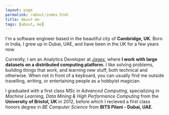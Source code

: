 ```yaml
---
layout: page
permalink: /about/index.html
title: About me
tags: [about, me]
---
```


I'm a software engineer based in the beautiful city of **Cambridge, UK**. Born in India, I grew up in Dubai, UAE, and have been in the UK for a few years now.

Currently, I am an Analytics Developer at *[Jagex](http://www.jagex.com)*, where **I work with large datasets on a distributed computing platform.** I like solving problems, building things that work, and learning new stuff, both technical and otherwise. When not in front of a keyboard, you can usually find me outside travelling, writing, or entertaining people as a hobbyist magician.

I graduated with a first class *MSc in Advanced Computing*, specializing in *Machine Learning, Data Mining & High Performance Computing* from the **University of Bristol, UK** in 2012, before which I recieved a first class honors degree in *BE Computer Science* from **BITS Pilani - Dubai, UAE**.
